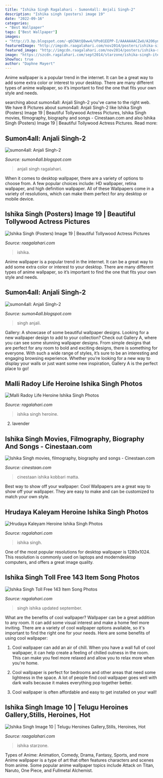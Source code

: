 ```yaml
---
title: "Ishika Singh Ragalahari - Sumon4all: Anjali Singh-2"
description: "Ishika singh (posters) image 19"
date: "2022-09-16"
categories:
- "Best Wallpaper"
tags: ["Best Wallpaper"]
images:
- "http://3.bp.blogspot.com/-q6CNAtQ8ww4/VPo01EEPP-I/AAAAAAACZwU/A2O6ynuwOWE/s1600/anjali-singh-ragalahari-portfolio77.jpg"
featuredImage: "http://imgcdn.raagalahari.com/nov2014/posters/ishika-singh-in-saree/ishika-singh-in-saree19.jpg"
featured_image: "http://imgcdn.raagalahari.com/nov2014/posters/ishika-singh-in-saree/ishika-singh-in-saree19.jpg"
image: "https://szcdn.ragalahari.com/sept2014/starzone/ishika-singh-itemsong-tollfreeno143/ishika-singh-itemsong-tollfreeno1437t.jpg"
ShowToc: true
author: "Daphne Mayert"
---
```



Anime wallpaper is a popular trend in the internet. It can be a great way to add some extra color or interest to your desktop. There are many different types of anime wallpaper, so it’s important to find the one that fits your own style and needs.

	

		
searching about sumon4all: Anjali Singh-2 you've came to the right web. We have 8 Pictures about sumon4all: Anjali Singh-2 like Ishika Singh (Posters) Image 19 | Beautiful Tollywood Actress Pictures, Ishika Singh movies, filmography, biography and songs - Cinestaan.com and also Ishika Singh (Posters) Image 19 | Beautiful Tollywood Actress Pictures. Read more:
		
    
## Sumon4all: Anjali Singh-2

<img loading=lazy src="http://3.bp.blogspot.com/-q6CNAtQ8ww4/VPo01EEPP-I/AAAAAAACZwU/A2O6ynuwOWE/s1600/anjali-singh-ragalahari-portfolio77.jpg" onerror="this.onerror=null;this.src='https://tse2.mm.bing.net/th?id=OIP.p0JKh90j8fORxBpr22RuuwHaLG&amp;pid=15.1';" alt="sumon4all: Anjali Singh-2">

_Source: sumon4all.blogspot.com_

>anjali singh ragalahari. 

	

When it comes to desktop wallpaper, there are a variety of options to choose from. A few popular choices include: HD wallpaper, retina wallpaper, and high definition wallpaper. All of these Wallpapers come in a variety of resolutions, which can make them perfect for any desktop or mobile device. 

    
## Ishika Singh (Posters) Image 19 | Beautiful Tollywood Actress Pictures

<img loading=lazy src="http://imgcdn.raagalahari.com/nov2014/posters/ishika-singh-in-saree/ishika-singh-in-saree19.jpg" onerror="this.onerror=null;this.src='https://tse2.mm.bing.net/th?id=OIP.nETuzl9oOo_fl_H9Wc2WnwHaLH&amp;pid=15.1';" alt="Ishika Singh (Posters) Image 19 | Beautiful Tollywood Actress Pictures">

_Source: raagalahari.com_

>ishika. 

	

Anime wallpaper is a popular trend in the internet. It can be a great way to add some extra color or interest to your desktop. There are many different types of anime wallpaper, so it’s important to find the one that fits your own style and needs.

    
## Sumon4all: Anjali Singh-2

<img loading=lazy src="http://2.bp.blogspot.com/-mLYh4brwY1c/VPo0G9Y74hI/AAAAAAACZlw/0gTxz7yPsaU/s1600/anjali-singh-ragalahari-portfolio151.jpg" onerror="this.onerror=null;this.src='https://tse2.mm.bing.net/th?id=OIP.WCGpuadre1GZMeDxCU75uQHaLG&amp;pid=15.1';" alt="sumon4all: Anjali Singh-2">

_Source: sumon4all.blogspot.com_

>singh anjali. 

	

Gallery: A showcase of some beautiful wallpaper designs.
Looking for a new wallpaper design to add to your collection? Check out Gallery A, where you can see some stunning wallpaper designs. From simple designs that are perfect for any room to bold and exciting designs, there is something for everyone. With such a wide range of styles, it’s sure to be an interesting and engaging browsing experience. Whether you’re looking for a new way to display your walls or just want some new inspiration, Gallery A is the perfect place to go!





	
	
    
## Malli Radoy Life Heroine Ishika Singh Photos

<img loading=lazy src="https://szcdn.ragalahari.com/nov2014/starzone/heroine-ishika-singh/heroine-ishika-singh8t.jpg" onerror="this.onerror=null;this.src='https://tse4.mm.bing.net/th?id=OIP.TkFAMbAgpnew23SWvvRfhwAAAA&amp;pid=15.1';" alt="Malli Radoy Life Heroine Ishika Singh Photos">

_Source: ragalahari.com_

>ishika singh heroine. 

	

2. lavender 

    
## Ishika Singh Movies, Filmography, Biography And Songs - Cinestaan.com

<img loading=lazy src="https://i2.cinestaan.com/image-bank/1500-1500/160001-161000/160598.jpg" onerror="this.onerror=null;this.src='https://tse2.mm.bing.net/th?id=OIP.A2y7nTQttnWVB3b4hN2GIQHaJ1&amp;pid=15.1';" alt="Ishika Singh movies, filmography, biography and songs - Cinestaan.com">

_Source: cinestaan.com_

>cinestaan ishika kobbari matta. 

	

Best way to show off your wallpaper:
Cool Wallpapers are a great way to show off your wallpaper. They are easy to make and can be customized to match your own style.

    
## Hrudaya Kaleyam Heroine Ishika Singh Photos

<img loading=lazy src="https://szcdn.ragalahari.com/april2014/starzone/ishika-singh-photo-gallery/ishika-singh-photo-gallery14t.jpg" onerror="this.onerror=null;this.src='https://tse1.mm.bing.net/th?id=OIP.3AhOkcPmaVLM9gQeip6r1gAAAA&amp;pid=15.1';" alt="Hrudaya Kaleyam Heroine Ishika Singh Photos">

_Source: ragalahari.com_

>ishika singh. 

	

One of the most popular resolutions for desktop wallpaper is 1280x1024. This resolution is commonly used on laptops and moderndesktop computers, and offers a great image quality.

    
## Ishika Singh Toll Free 143 Item Song Photos

<img loading=lazy src="https://szcdn.ragalahari.com/sept2014/starzone/ishika-singh-itemsong-tollfreeno143/ishika-singh-itemsong-tollfreeno1437t.jpg" onerror="this.onerror=null;this.src='https://tse1.mm.bing.net/th?id=OIP.D8IrABbrKHoPBqqqMZCTqgAAAA&amp;pid=15.1';" alt="Ishika Singh Toll Free 143 Item Song Photos">

_Source: ragalahari.com_

>singh ishika updated september. 

	

What are the benefits of cool wallpaper?
Wallpaper can be a great addition to any room. It can add some visual interest and make a home feel more inviting. There are a variety of cool wallpaper options available, so it's important to find the right one for your needs. Here are some benefits of using cool wallpaper: 
1. Cool wallpaper can add an air of chill. When you have a wall full of cool wallpaper, it can help create a feeling of chilled outness in the room. This can make you feel more relaxed and allow you to relax more when you're home. 

2. Cool wallpaper is perfect for bedrooms and other areas that need some lightness in the space. A lot of people find cool wallpaper goes well with dark walls because it makes everything pop together better. 

3. Cool wallpaper is often affordable and easy to get installed on your wall!

    
## Ishika Singh Image 10 | Telugu Heroines Gallery,Stills, Heroines, Hot

<img loading=lazy src="http://imgcdn.raagalahari.com/april2014/starzone/heroine-ishika-singh/heroine-ishika-singh10.jpg" onerror="this.onerror=null;this.src='https://tse1.mm.bing.net/th?id=OIP.4ZAUC_aa2QOdQSgarIUx7gDLEy&amp;pid=15.1';" alt="Ishika Singh Image 10 | Telugu Heroines Gallery,Stills, Heroines, Hot">

_Source: raagalahari.com_

>ishika starzone. 

	

Types of Anime: Animation, Comedy, Drama, Fantasy, Sports, and more
Anime wallpaper is a type of art that often features characters and scenes from anime. Some popular anime wallpaper topics include Attack on Titan, Naruto, One Piece, and Fullmetal Alchemist.


